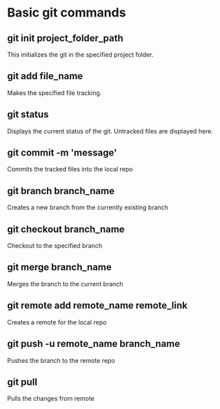 
# Basic git commands

## git init project_folder_path
This initializes the git in the specified project folder.
## git add file_name
Makes the specified file tracking.
## git status
Displays the current status of the git. Untracked files are displayed here.
## git commit -m 'message'
Commits the tracked files into the local repo
## git branch branch_name
Creates a new branch from the currently existing branch
## git checkout branch_name
Checkout to the specified branch
## git merge branch_name
Merges the branch to the current branch
## git remote add remote_name remote_link
Creates a remote for the local repo
## git push -u remote_name branch_name
Pushes the branch to the remote repo
## git pull
Pulls the changes from remote